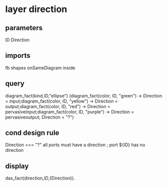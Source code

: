 # layer direction
## parameters
  ID
  Direction
## imports
  fb
  shapes
  onSameDiagram
  inside
## query
diagram_fact(kind,ID,"ellipse") 
(diagram_fact(color, ID, "green")  -> Direction = input;diagram_fact(color, ID, "yellow")  -> Direction = output;diagram_fact(color, ID, "red")  -> Direction = pervasiveinput;diagram_fact(color, ID, "purple")  -> Direction = pervasiveoutput; Direction = "?")
## cond design rule
  Direction === "?" 
  all ports must have a direction ; port ${ID} has no direction
## display
  das_fact(direction,${ID},${Direction}).
